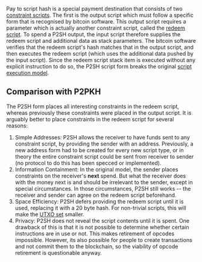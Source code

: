 <!-- TITLE: P2SH -->
<!-- SUBTITLE: Pay To Script Hash (script) -->

Pay to script hash is a special payment destination that consists of two [constraint scripts](/glossary/constraint_script).  The first is the output script which must follow a specific form that is recognised by bitcoin software.  This output script requires a parameter which is actually another constraint script, called the [redeem script](/glossary/redeem_script).  To spend a P2SH output, the input script therefore supplies the redeem script and additional data as stack parameters.  The bitcoin software verifies that the redeem script's hash matches that in the output script, and then executes the redeem script (which uses the additional data pushed by the input script).  Since the redeem script stack item is executed without any explicit instruction to do so, the P2SH script form breaks the original [script execution model](script/execution_model).

## Comparison with P2PKH

The P2SH form places all interesting constraints in the redeem script, whereas previously these constraints were placed in the output script.  It is arguably better to place constraints in the redeem script for several reasons:
1. Simple Addresses: P2SH allows the receiver to have funds sent to any constraint script, by providing the sender with an address.  Previously, a new address form had to be created for every new script type, or in theory the entire constraint script could be sent from receiver to sender (no protocol to do this has been specced or implemented).
2. Information Containment:  In the original model, the sender places constraints on the receiver's __next__ spend.  But what the receiver does with the money next is and should be irrelevant to the sender, except in special circumstances.  In those circumstances, P2SH still works -- the receiver and sender can agree on the redeem script beforehand. 
3. Space Efficiency: P2SH defers providing the redeem script until it is used, replacing it with a 20 byte hash.  For non-trivial scripts, this will make the [UTXO set](/glossary/UTXO_set) smaller.
4. Privacy: P2SH does not reveal the script contents until it is spent.  One drawback of this is that it is not possible to determine whether certain instructions are in use or not.  This makes retirement of opcodes impossible.  However, its also possible for people to create transactions and not commit them to the blockchain, so the viability of opcode retirement is questionable anyway.
